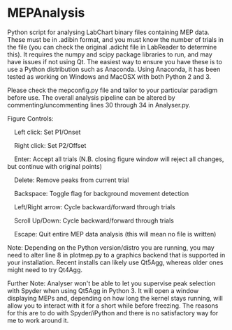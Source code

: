 # MEPAnalysis
Python script for analysing LabChart binary files containing MEP data. These must be in .adibin format, and you must know the number of trials in the file (you can check the original .adicht file in LabReader to determine this). It requires the numpy and scipy package libraries to run, and may have issues if not using Qt. The easiest way to ensure you have these is to use a Python distribution such as Anaconda. Using Anaconda, it has been tested as working on Windows and MacOSX with both Python 2 and 3.


Please check the mepconfig.py file and tailor to your particular paradigm before use. The overall analysis pipeline can be altered by commenting/uncommenting lines 30 through 34 in Analyser.py. 


Figure Controls:

&nbsp;&nbsp;&nbsp;&nbsp;Left click: Set P1/Onset

&nbsp;&nbsp;&nbsp;&nbsp;Right click: Set P2/Offset

&nbsp;&nbsp;&nbsp;&nbsp;Enter: Accept all trials (N.B. closing figure window will reject all changes, but continue with original points)

&nbsp;&nbsp;&nbsp;&nbsp;Delete: Remove peaks from current trial

&nbsp;&nbsp;&nbsp;&nbsp;Backspace: Toggle flag for background movement detection

&nbsp;&nbsp;&nbsp;&nbsp;Left/Right arrow: Cycle backward/forward through trials

&nbsp;&nbsp;&nbsp;&nbsp;Scroll Up/Down: Cycle backward/forward through trials

&nbsp;&nbsp;&nbsp;&nbsp;Escape: Quit entire MEP data analysis (this will mean no file is written)


Note: Depending on the Python version/distro you are running, you may need to alter line 8 in plotmep.py to a graphics backend that is supported in your installation. Recent installs can likely use Qt5Agg, whereas older ones might need to try Qt4Agg.


Further Note: Analyser won't be able to let you supervise peak selection with Spyder when using Qt5Agg in Python 3. It will open a window displaying MEPs and, depending on how long the kernel stays running, will allow you to interact with it for a short while before freezing. The reasons for this are to do with Spyder/iPython and there is no satisfactory way for me to work around it.
